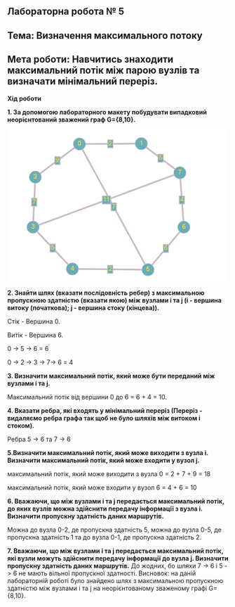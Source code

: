 ## Лабораторна робота № 5
## Тема: Визначення максимального потоку
## Мета роботи: Навчитись знаходити максимальний потік між парою вузлів та визначати мінімальний переріз.

**Хід роботи**

**1. За допомогою лабораторного макету побудувати випадковий неорієнтований зважений граф G={8,10}.**

![граф](https://github.com/SavrunYura/savryn_lab_totk_2021/blob/main/%D0%BB%D0%B0%D0%B1%D0%BE%D1%80%D0%B0%D1%82%D0%BE%D1%80%D1%96%D1%8F5/5.1%D0%A1%D0%BD%D0%B8%D0%BC%D0%BE%D0%BA.PNG?raw=true)

**2. Знайти шлях (вказати послідовність ребер) з максимальною пропускною здатністю (вказати якою) між вузлами i та j (i - вершина витоку (початкова); j - вершина стоку (кінцева)).**

Стік - Вершина 0.

Витік - Вершина 6.

0 -> 5 -> 6 = 6 

0 -> 2 -> 3 -> 7-> 6  = 4


**3. Визначити максимальний потік, який може бути переданий між вузлами i та j.**

Максимальний потік від вершини 0 до 6 = 6 + 4 = 10.

**4. Вказати ребра, які входять у мінімальний переріз (Переріз - видаляємо ребра графа так щоб не було шляхів між витоком і стоком).**

Ребра  5 -> 6 та 7 -> 6


**5.Визначити максимальний потік, який може виходити з вузла i. Визначити максимальний потік, який може входити у вузол j.**

максимальний потік, який може виходити з вузла 0 = 2 + 7 + 9 = 18

максимальний потік, який може входити у вузол 6 = 4 + 6 = 10

**6. Вважаючи, що між вузлами i та j передається максимальний потік, до яких вузлів можна здійснити передачу інформації з вузла і. Визначити пропускну здатність даних маршрутів.**

Можна до вузла 0-2, де пропускна здатність 5, можна до вузла 0-5, де пропускна здатність 1 та до вузла 0-1, де пропускна здатність 2.



**7. Вважаючи, що між вузлами i та j передається максимальний потік, які вузли можуть здійснити передачу інформації до вузла j. Визначити пропускну здатність даних маршрутів.**
До жодних, бо шляхи 7 -> 6 i 5 -> 6 не мають вільної пропускної здатності.
Висновок: на даній лабораторній роботі було знайдено шлях з максимальною пропускною здатністю між вузлами i та j на неорієнтованому зваженому графі G={8,10}.
